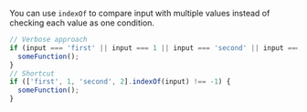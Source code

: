 
  You can use `indexOf` to compare input with multiple values instead of checking each value as one condition.

  ```javascript
  // Verbose approach
  if (input === 'first' || input === 1 || input === 'second' || input === 2) {
    someFunction();
  }
  // Shortcut
  if (['first', 1, 'second', 2].indexOf(input) !== -1) {
    someFunction();
  }
  ```
